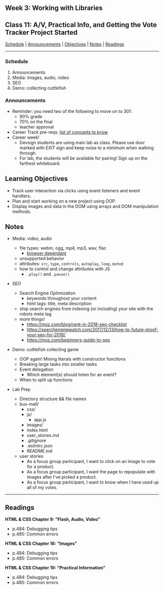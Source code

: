 ## **Week 3: Working with Libraries**
## Class 11: A/V, Practical Info, and Getting the Vote Tracker Project Started

[Schedule](#schedule) | [Announcements](#announcements) | [Objectives](#learning-objectives) | [Notes](#notes) | [Readings](#readings)


<hr></hr>

### Schedule
1. Announcements
1. Media: images, audio, video
1. SEO
1. Demo: collecting cuttlefish

### Announcements
* Reminder: you need two of the following to move on to 301:
    * 90% grade
    * 70% on the final
    * teacher approval
* Career Track pre-reqs: [list of concepts to know](https://github.com/alchemycodelab/javascript-career-track-prerequisites)
* Career week!
    * Devsign students are using main lab as class. Please use door marked with EXIT sign and keep noise to a minimum when walking through.
    * For lab, the students will be available for pairing! Sign up on the farthest whiteboard.

## Learning Objectives
* Track user interaction via clicks using event listeners and event handlers.
* Plan and start working on a new project using OOP.
* Display images and data in the DOM using arrays and DOM manipulation methods.

## Notes
* Media: video, audio
    * file types: webm, ogg, mp4, mp3, wav, flac
        * [browser dependant](https://developer.mozilla.org/en-US/docs/Web/HTML/Supported_media_formats#File_Formats)
    * unsupported behavior
    * attributes: `src`, `type`, `controls`, `autoplay`, `loop`, `muted`
    * how to control and change attributes with JS
        * `.play()` and `.pause()`

* SEO
    * Search Engine Optimization
        * keywords throughout your content
        * html tags: title, meta description
    * stop search engines from indexing (or including) your site with the robots meta tag
    * more things!
        * https://moz.com/blog/rank-in-2018-seo-checklist
        * https://searchenginewatch.com/2017/12/13/how-to-future-proof-your-seo-for-2018/
        * https://moz.com/beginners-guide-to-seo

* Demo: cuttlefish collecting game
    * OOP again! Mixing literals with constructor functions
    * Breaking large tasks into smaller tasks
    * Event delegation
        * Which element(s) should listen for an event?
    * When to split up functions

* Lab Prep
    * Directory structure && file names
    * bus-mall/
        * css/
        * js/
            * app.js
        * images/
        * index.html
        * user_stories.md
        * .gitignore
        * .eslintrc.json
        * README.md
    * user stories
        * As a focus group participant, I want to click on an image to vote for a product.
        * As a focus group participant, I want the page to repopulate with images after I've picked a product.
        * As a focus group participant, I want to know when I have used up all of my votes.

<hr></hr>

## Readings
**HTML & CSS Chapter 9: "Flash, Audio, Video"**
- p.484: Debugging tips
- p.485: Common errors

**HTML & CSS Chapter 16: "Images"**
- p.484: Debugging tips
- p.485: Common errors

**HTML & CSS Chapter 19: "Practical Information"**
- p.484: Debugging tips
- p.485: Common errors
